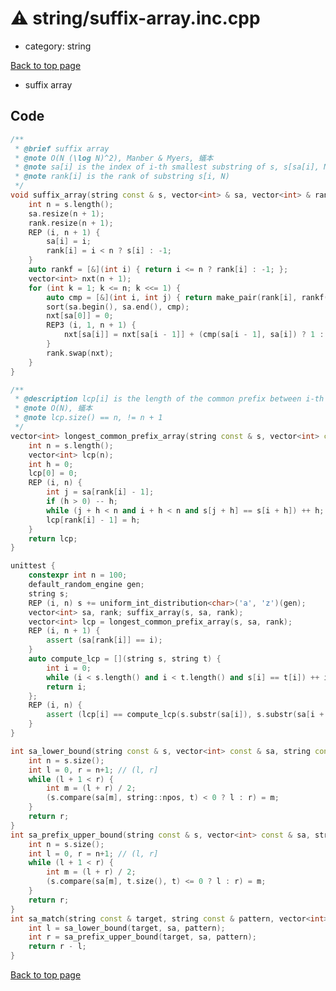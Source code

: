 <!-- mathjax config similar to math.stackexchange -->
<script type="text/javascript" async
  src="https://cdnjs.cloudflare.com/ajax/libs/mathjax/2.7.5/MathJax.js?config=TeX-MML-AM_CHTML">
</script>
<script type="text/x-mathjax-config">
  MathJax.Hub.Config({
    TeX: { equationNumbers: { autoNumber: "AMS" }},
    tex2jax: {
      inlineMath: [ ['$','$'] ],
      processEscapes: true
    },
    "HTML-CSS": { matchFontHeight: false },
    displayAlign: "left",
    displayIndent: "2em"
  });
</script>

<script type="text/javascript" src="https://cdnjs.cloudflare.com/ajax/libs/jquery/3.4.1/jquery.min.js"></script>
<script src="https://cdn.jsdelivr.net/npm/jquery-balloon-js@1.1.2/jquery.balloon.min.js" integrity="sha256-ZEYs9VrgAeNuPvs15E39OsyOJaIkXEEt10fzxJ20+2I=" crossorigin="anonymous"></script>
<script type="text/javascript" src="../../assets/js/copy-button.js"></script>
<link rel="stylesheet" href="../../assets/css/copy-button.css" />


# :warning: string/suffix-array.inc.cpp
* category: string


[Back to top page](../../index.html)

* suffix array


## Code
```cpp
/**
 * @brief suffix array
 * @note O(N (\log N)^2), Manber & Myers, 蟻本
 * @note sa[i] is the index of i-th smallest substring of s, s[sa[i], N)
 * @note rank[i] is the rank of substring s[i, N)
 */
void suffix_array(string const & s, vector<int> & sa, vector<int> & rank) {
    int n = s.length();
    sa.resize(n + 1);
    rank.resize(n + 1);
    REP (i, n + 1) {
        sa[i] = i;
        rank[i] = i < n ? s[i] : -1;
    }
    auto rankf = [&](int i) { return i <= n ? rank[i] : -1; };
    vector<int> nxt(n + 1);
    for (int k = 1; k <= n; k <<= 1) {
        auto cmp = [&](int i, int j) { return make_pair(rank[i], rankf(i + k)) < make_pair(rank[j], rankf(j + k)); };
        sort(sa.begin(), sa.end(), cmp);
        nxt[sa[0]] = 0;
        REP3 (i, 1, n + 1) {
            nxt[sa[i]] = nxt[sa[i - 1]] + (cmp(sa[i - 1], sa[i]) ? 1 : 0);
        }
        rank.swap(nxt);
    }
}

/**
 * @description lcp[i] is the length of the common prefix between i-th and (i+1)-th substring of s
 * @note O(N), 蟻本
 * @note lcp.size() == n, != n + 1
 */
vector<int> longest_common_prefix_array(string const & s, vector<int> const & sa, vector<int> const & rank) {
    int n = s.length();
    vector<int> lcp(n);
    int h = 0;
    lcp[0] = 0;
    REP (i, n) {
        int j = sa[rank[i] - 1];
        if (h > 0) -- h;
        while (j + h < n and i + h < n and s[j + h] == s[i + h]) ++ h;
        lcp[rank[i] - 1] = h;
    }
    return lcp;
}

unittest {
    constexpr int n = 100;
    default_random_engine gen;
    string s;
    REP (i, n) s += uniform_int_distribution<char>('a', 'z')(gen);
    vector<int> sa, rank; suffix_array(s, sa, rank);
    vector<int> lcp = longest_common_prefix_array(s, sa, rank);
    REP (i, n + 1) {
        assert (sa[rank[i]] == i);
    }
    auto compute_lcp = [](string s, string t) {
        int i = 0;
        while (i < s.length() and i < t.length() and s[i] == t[i]) ++ i;
        return i;
    };
    REP (i, n) {
        assert (lcp[i] == compute_lcp(s.substr(sa[i]), s.substr(sa[i + 1])));
    }
}

int sa_lower_bound(string const & s, vector<int> const & sa, string const & t) { // returns an index on suffix array
    int n = s.size();
    int l = 0, r = n+1; // (l, r]
    while (l + 1 < r) {
        int m = (l + r) / 2;
        (s.compare(sa[m], string::npos, t) < 0 ? l : r) = m;
    }
    return r;
}
int sa_prefix_upper_bound(string const & s, vector<int> const & sa, string const & t) { // returns an index on suffix array
    int n = s.size();
    int l = 0, r = n+1; // (l, r]
    while (l + 1 < r) {
        int m = (l + r) / 2;
        (s.compare(sa[m], t.size(), t) <= 0 ? l : r) = m;
    }
    return r;
}
int sa_match(string const & target, string const & pattern, vector<int> const & sa, segment_tree<int> const & lcp) { // O(m \log n)
    int l = sa_lower_bound(target, sa, pattern);
    int r = sa_prefix_upper_bound(target, sa, pattern);
    return r - l;
}

```

[Back to top page](../../index.html)

